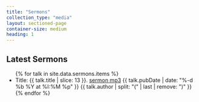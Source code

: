 ```yaml
---
title: "Sermons"
collection_type: "media"
layout: sectioned-page
container-size: medium
heading: 1
---
```


## Latest Sermons
<ul>
  {% for talk in site.data.sermons.items %}
    <li>Title: {{ talk.title | slice: 13 }}. <a href="{{ talk.enclosure.link }}">sermon mp3</a> {{ talk.pubDate | date: "%-d %b %Y at %I:%M %p" }} {{ talk.author | split: "(" | last | remove: ")" }}</li>
  {% endfor %}    
</ul>
